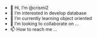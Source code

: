 - 👋 Hi, I’m @crismi2
- 👀 I’m interested in develop database
- 🌱 I’m currently learning object oriented
- 💞️ I’m looking to collaborate on ...
- 📫 How to reach me ...

<!---
crismi2/crismi2 is a ✨ special ✨ repository because its `README.md` (this file) appears on your GitHub profile.
You can click the Preview link to take a look at your changes.
--->
